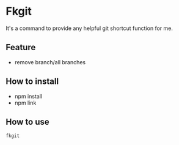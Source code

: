 # Fkgit
It's a command to provide any helpful git shortcut function for me.

## Feature
- remove branch/all branches

## How to install
- npm install
- npm link

## How to use
```bash
fkgit
```
